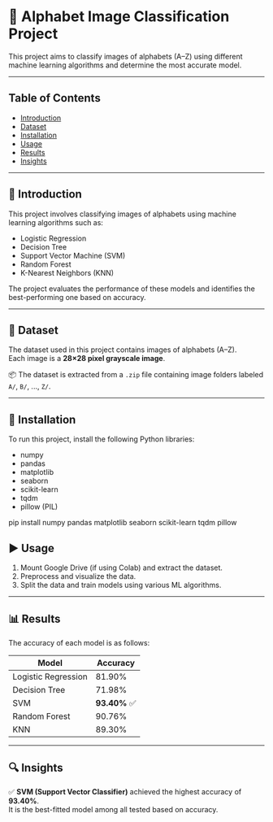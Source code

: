 # 🧠 Alphabet Image Classification Project

This project aims to classify images of alphabets (A–Z) using different machine learning algorithms and determine the most accurate model.

---

## Table of Contents
- [Introduction](#introduction)
- [Dataset](#dataset)
- [Installation](#installation)
- [Usage](#usage)
- [Results](#results)
- [Insights](#insights)

---

## 📝 Introduction

This project involves classifying images of alphabets using machine learning algorithms such as:

- Logistic Regression  
- Decision Tree  
- Support Vector Machine (SVM)  
- Random Forest  
- K-Nearest Neighbors (KNN)

The project evaluates the performance of these models and identifies the best-performing one based on accuracy.

---

## 📁 Dataset

The dataset used in this project contains images of alphabets (A–Z).  
Each image is a **28×28 pixel grayscale image**.

📦 The dataset is extracted from a `.zip` file containing image folders labeled `A/`, `B/`, ..., `Z/`.

---

## 🧰 Installation

To run this project, install the following Python libraries:

- numpy  
- pandas  
- matplotlib  
- seaborn  
- scikit-learn  
- tqdm  
- pillow (PIL)


pip install numpy pandas matplotlib seaborn scikit-learn tqdm pillow



## ▶️ Usage

1. Mount Google Drive (if using Colab) and extract the dataset.
2. Preprocess and visualize the data.
3. Split the data and train models using various ML algorithms.

---

## 📊 Results

The accuracy of each model is as follows:

| Model              | Accuracy  |
|--------------------|-----------|
| Logistic Regression| 81.90%    |
| Decision Tree      | 71.98%    |
| SVM                | **93.40%** ✅ |
| Random Forest      | 90.76%    |
| KNN                | 89.30%    |

---

## 🔍 Insights

✅ **SVM (Support Vector Classifier)** achieved the highest accuracy of **93.40%**.  
It is the best-fitted model among all tested based on accuracy.

